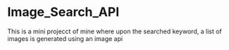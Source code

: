 # Image_Search_API

This is a mini projecct of mine where upon the searched keyword, a list of images is generated using an image api
